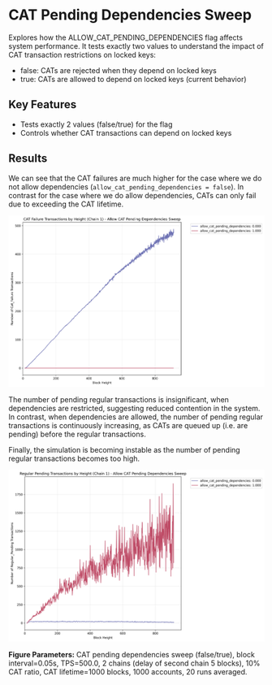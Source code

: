 # CAT Pending Dependencies Sweep

Explores how the ALLOW_CAT_PENDING_DEPENDENCIES flag affects system performance.
It tests exactly two values to understand the impact of CAT transaction restrictions on locked keys:

- false: CATs are rejected when they depend on locked keys
- true: CATs are allowed to depend on locked keys (current behavior)

## Key Features

- Tests exactly 2 values (false/true) for the flag
- Controls whether CAT transactions can depend on locked keys

## Results

We can see that the CAT failures are much higher for the case where we do not allow dependencies (`allow_cat_pending_dependencies = false`). In contrast for the case where we do allow dependencies, CATs can only fail due to exceeding the CAT lifetime. 

![Failed CATs](./tx_failure_cat.png)

The number of pending regular transactions is insignificant, when dependencies are restricted, suggesting reduced contention in the system. In contrast, when dependencies are allowed, the number of pending regular transactions is continuously increasing, as CATs are queued up (i.e. are pending) before the regular transactions.

Finally, the simulation is becoming instable as the number of pending regular transactions becomes too high.

![Pending Regular Transactions](./tx_pending_regular.png)

**Figure Parameters:** CAT pending dependencies sweep (false/true), block interval=0.05s, TPS=500.0, 2 chains (delay of second chain 5 blocks), 10% CAT ratio, CAT lifetime=1000 blocks, 1000 accounts, 20 runs averaged.
